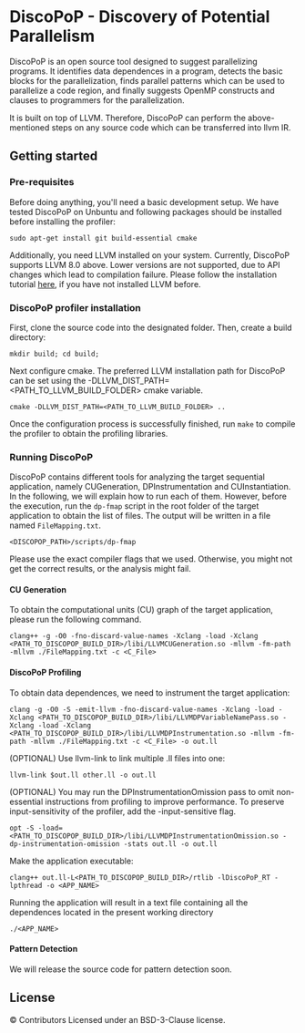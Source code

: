 # DiscoPoP - Discovery of Potential Parallelism
DiscoPoP is an open source tool designed to suggest parallelizing programs. It identifies data dependences in a program, detects the basic blocks for the parallelization, finds parallel patterns which can be used to parallelize a code region, and finally suggests OpenMP constructs and clauses to programmers for the parallelization.

It is built on top of LLVM. Therefore, DiscoPoP can perform the above-mentioned steps on any source code which can be transferred into llvm IR.


## Getting started
### Pre-requisites
Before doing anything, you'll need a basic development setup. We have tested DiscoPoP on Unbuntu and following packages should be installed before installing the profiler:

	sudo apt-get install git build-essential cmake

Additionally, you need LLVM installed on your system. Currently, DiscoPoP supports LLVM 8.0 above. Lower versions are not supported, due to API changes which lead to compilation failure. Please follow the installation tutorial [here](https://llvm.org/docs/GettingStarted.html), if you have not installed LLVM before.

### DiscoPoP profiler installation
First, clone the source code into the designated folder. Then, create a build directory:

	mkdir build; cd build;

Next configure cmake. The preferred LLVM installation path for DiscoPoP can be set using the -DLLVM_DIST_PATH=<PATH_TO_LLVM_BUILD_FOLDER> cmake variable.

	cmake -DLLVM_DIST_PATH=<PATH_TO_LLVM_BUILD_FOLDER> ..

Once the configuration process is successfully finished, run `make` to compile the profiler to obtain the profiling libraries.


### Running DiscoPoP
DiscoPoP contains different tools for analyzing the target sequential application, namely CUGeneration, DPInstrumentation and CUInstantiation. In the following, we will explain how to run each of them. However, before the execution, run the `dp-fmap` script in the root folder of the target application to obtain the list of files. The output will be written in a file named `FileMapping.txt`.

	<DISCOPOP_PATH>/scripts/dp-fmap

Please use the exact compiler flags that we used. Otherwise, you might not get the correct results, or the analysis might fail.

#### CU Generation 
To obtain the computational units (CU) graph of the target application, please run the following command.

	clang++ -g -O0 -fno-discard-value-names -Xclang -load -Xclang <PATH_TO_DISCOPOP_BUILD_DIR>/libi/LLVMCUGeneration.so -mllvm -fm-path -mllvm ./FileMapping.txt -c <C_File>

#### DiscoPoP Profiling
To obtain data dependences, we need to instrument the target application: 

	clang -g -O0 -S -emit-llvm -fno-discard-value-names -Xclang -load -Xclang <PATH_TO_DISCOPOP_BUILD_DIR>/libi/LLVMDPVariableNamePass.so -Xclang -load -Xclang <PATH_TO_DISCOPOP_BUILD_DIR>/libi/LLVMDPInstrumentation.so -mllvm -fm-path -mllvm ./FileMapping.txt -c <C_File> -o out.ll

(OPTIONAL) Use llvm-link to link multiple .ll files into one:

	llvm-link $out.ll other.ll -o out.ll

(OPTIONAL) You may run the DPInstrumentationOmission pass to omit non-essential instructions from profiling to improve performance. To preserve input-sensitivity of the profiler, add the -input-sensitive flag.

	opt -S -load=<PATH_TO_DISCOPOP_BUILD_DIR>/libi/LLVMDPInstrumentationOmission.so -dp-instrumentation-omission -stats out.ll -o out.ll

Make the application executable:
	
	clang++ out.ll-L<PATH_TO_DISCOPOP_BUILD_DIR>/rtlib -lDiscoPoP_RT -lpthread -o <APP_NAME>

 Running the application will result in a text file containing all the dependences located in the present working directory

	./<APP_NAME>


#### Pattern Detection
We will release the source code for pattern detection soon.

## License
© Contributors Licensed under an BSD-3-Clause license.

